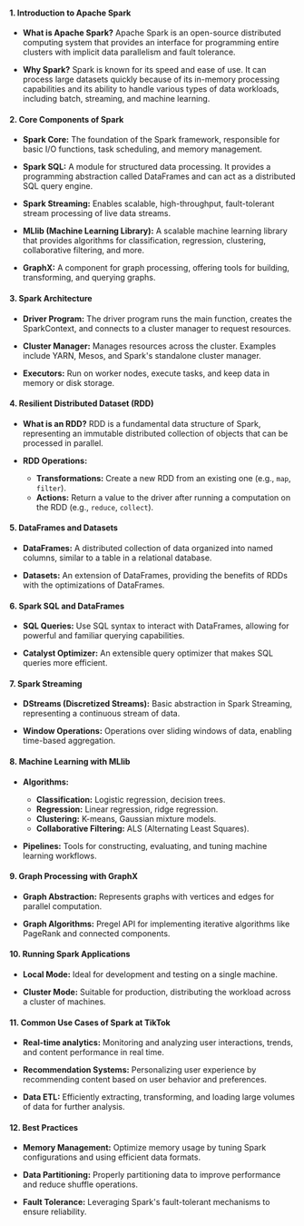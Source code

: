#### 1. **Introduction to Apache Spark**

- **What is Apache Spark?** Apache Spark is an open-source distributed computing system that provides an interface for programming entire clusters with implicit data parallelism and fault tolerance.
    
- **Why Spark?** Spark is known for its speed and ease of use. It can process large datasets quickly because of its in-memory processing capabilities and its ability to handle various types of data workloads, including batch, streaming, and machine learning.
    

#### 2. **Core Components of Spark**

- **Spark Core:** The foundation of the Spark framework, responsible for basic I/O functions, task scheduling, and memory management.
    
- **Spark SQL:** A module for structured data processing. It provides a programming abstraction called DataFrames and can act as a distributed SQL query engine.
    
- **Spark Streaming:** Enables scalable, high-throughput, fault-tolerant stream processing of live data streams.
    
- **MLlib (Machine Learning Library):** A scalable machine learning library that provides algorithms for classification, regression, clustering, collaborative filtering, and more.
    
- **GraphX:** A component for graph processing, offering tools for building, transforming, and querying graphs.
    

#### 3. **Spark Architecture**

- **Driver Program:** The driver program runs the main function, creates the SparkContext, and connects to a cluster manager to request resources.
    
- **Cluster Manager:** Manages resources across the cluster. Examples include YARN, Mesos, and Spark's standalone cluster manager.
    
- **Executors:** Run on worker nodes, execute tasks, and keep data in memory or disk storage.
    

#### 4. **Resilient Distributed Dataset (RDD)**

- **What is an RDD?** RDD is a fundamental data structure of Spark, representing an immutable distributed collection of objects that can be processed in parallel.
    
- **RDD Operations:**
    
    - **Transformations:** Create a new RDD from an existing one (e.g., `map`, `filter`).
    - **Actions:** Return a value to the driver after running a computation on the RDD (e.g., `reduce`, `collect`).

#### 5. **DataFrames and Datasets**

- **DataFrames:** A distributed collection of data organized into named columns, similar to a table in a relational database.
    
- **Datasets:** An extension of DataFrames, providing the benefits of RDDs with the optimizations of DataFrames.
    

#### 6. **Spark SQL and DataFrames**

- **SQL Queries:** Use SQL syntax to interact with DataFrames, allowing for powerful and familiar querying capabilities.
    
- **Catalyst Optimizer:** An extensible query optimizer that makes SQL queries more efficient.
    

#### 7. **Spark Streaming**

- **DStreams (Discretized Streams):** Basic abstraction in Spark Streaming, representing a continuous stream of data.
    
- **Window Operations:** Operations over sliding windows of data, enabling time-based aggregation.
    

#### 8. **Machine Learning with MLlib**

- **Algorithms:**
    
    - **Classification:** Logistic regression, decision trees.
    - **Regression:** Linear regression, ridge regression.
    - **Clustering:** K-means, Gaussian mixture models.
    - **Collaborative Filtering:** ALS (Alternating Least Squares).
- **Pipelines:** Tools for constructing, evaluating, and tuning machine learning workflows.
    

#### 9. **Graph Processing with GraphX**

- **Graph Abstraction:** Represents graphs with vertices and edges for parallel computation.
    
- **Graph Algorithms:** Pregel API for implementing iterative algorithms like PageRank and connected components.
    

#### 10. **Running Spark Applications**

- **Local Mode:** Ideal for development and testing on a single machine.
    
- **Cluster Mode:** Suitable for production, distributing the workload across a cluster of machines.
    

#### 11. **Common Use Cases of Spark at TikTok**

- **Real-time analytics:** Monitoring and analyzing user interactions, trends, and content performance in real time.
    
- **Recommendation Systems:** Personalizing user experience by recommending content based on user behavior and preferences.
    
- **Data ETL:** Efficiently extracting, transforming, and loading large volumes of data for further analysis.
    

#### 12. **Best Practices**

- **Memory Management:** Optimize memory usage by tuning Spark configurations and using efficient data formats.
    
- **Data Partitioning:** Properly partitioning data to improve performance and reduce shuffle operations.
    
- **Fault Tolerance:** Leveraging Spark's fault-tolerant mechanisms to ensure reliability.